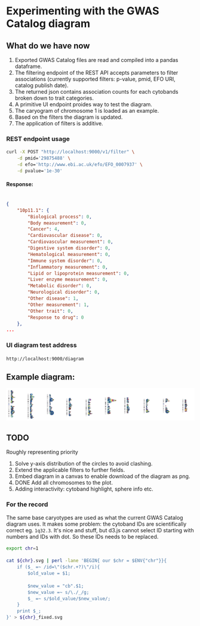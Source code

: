 # Experimenting with the GWAS Catalog diagram

## What do we have now

1. Exported GWAS Catalog files are read and compiled into a pandas dataframe.
2. The filtering endpoint of the REST API accepts parameters to filter associations 
(currently supported filters: p-value, pmid, EFO URI, catalog publish date).
3. The returned json contains association counts for each cytobands broken down to trait categories.
4. A primitive UI endpoint proides way to test the diagram.
5. The caryogram of chromosome 1 is loaded as an example.
6. Based on the filters the diagram is updated.
7. The application of filters is additive.

### REST endpoint usage

```bash
curl -X POST "http://localhost:9000/v1/filter" \
    -d pmid='29875488' \
    -d efo='http://www.ebi.ac.uk/efo/EFO_0007937' \
    -d pvalue='1e-30'
```

#### Response:

```json

{
    "10p11.1": {
        "Biological process": 0,
        "Body measurement": 0,
        "Cancer": 4,
        "Cardiovascular disease": 0,
        "Cardiovascular measurement": 0,
        "Digestive system disorder": 0,
        "Hematological measurement": 0,
        "Immune system disorder": 0,
        "Inflammatory measurement": 0,
        "Lipid or lipoprotein measurement": 0,
        "Liver enzyme measurement": 0,
        "Metabolic disorder": 0,
        "Neurological disorder": 0,
        "Other disease": 1,
        "Other measurement": 1,
        "Other trait": 0,
        "Response to drug": 0
    },
...
```


### UI diagram test address

`http://localhost:9000/diagram`

## Example diagram:

![First version of the diagram](screenshot_2019-11-13.png)

## TODO

Roughly representing priority

1. Solve y-axis distribution of the circles to avoid clashing.
2. Extend the applicable filters to further fields.
3. Embed diagram in a canvas to enable download of the diagram as png.
4. DONE Add all chromosomes to the plot.
5. Adding interactivity: cytoband highlight, sphere info etc.

### For the record

The same base caryotypes are used as what the current GWAS Catalog diagram uses. It makes some problem: the cytoband IDs are scientifically correct eg. `1q32.3`. It's nice and stuff, but d3.js cannot select ID starting with numbers and IDs with dot. So these IDs needs to be replaced. 

```bash
export chr=1

cat ${chr}.svg | perl -lane 'BEGIN{ our $chr = $ENV{"chr"}}{
    if ($_ =~ /id=\"($chr.+?)\"/i){
        $old_value = $1;

        $new_value = "cb".$1; 
        $new_value =~ s/\./_/g;
        $_ =~ s/$old_value/$new_value/;
    }
    print $_;
}' > ${chr}_fixed.svg
```
